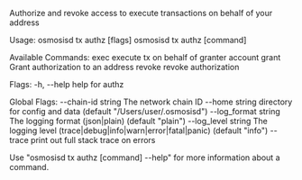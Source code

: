 Authorize and revoke access to execute transactions on behalf of your address

Usage:
  osmosisd tx authz [flags]
  osmosisd tx authz [command]

Available Commands:
  exec        execute tx on behalf of granter account
  grant       Grant authorization to an address
  revoke      revoke authorization

Flags:
  -h, --help   help for authz

Global Flags:
      --chain-id string     The network chain ID
      --home string         directory for config and data (default "/Users/user/.osmosisd")
      --log_format string   The logging format (json|plain) (default "plain")
      --log_level string    The logging level (trace|debug|info|warn|error|fatal|panic) (default "info")
      --trace               print out full stack trace on errors

Use "osmosisd tx authz [command] --help" for more information about a command.
